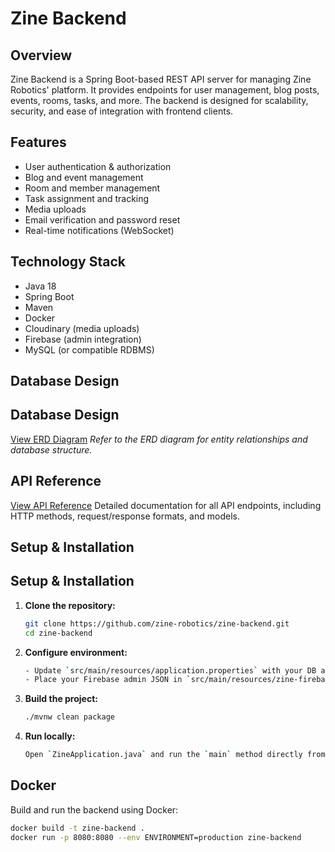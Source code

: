 # Zine Backend

## Overview
Zine Backend is a Spring Boot-based REST API server for managing Zine Robotics' platform. It provides endpoints for user management, blog posts, events, rooms, tasks, and more. The backend is designed for scalability, security, and ease of integration with frontend clients.

## Features
- User authentication & authorization
- Blog and event management
- Room and member management
- Task assignment and tracking
- Media uploads
- Email verification and password reset
- Real-time notifications (WebSocket)

## Technology Stack
- Java 18
- Spring Boot
- Maven
- Docker
- Cloudinary (media uploads)
- Firebase (admin integration)
- MySQL (or compatible RDBMS)

## Database Design

## Database Design
[View ERD Diagram](https://dbdiagram.io/d/Zine-Backend-68387f8fbd74709cb71ee871)
*Refer to the ERD diagram for entity relationships and database structure.*

## API Reference
[View API Reference](https://docs.google.com/document/d/1-0nLUxVE3ZETlcbpRUza0RWILYV4oVlg7wahennnLjY/edit?tab=t.0)
Detailed documentation for all API endpoints, including HTTP methods, request/response formats, and models.


## Setup & Installation

## Setup & Installation
1. **Clone the repository:**
	```sh
	git clone https://github.com/zine-robotics/zine-backend.git
	cd zine-backend
	```
 
2. **Configure environment:**
	```sh
	- Update `src/main/resources/application.properties` with your DB and service credentials.
	- Place your Firebase admin JSON in `src/main/resources/zine-firebase-admin.json`.
	```

3. **Build the project:**
	```sh
	./mvnw clean package
	```

4. **Run locally:**
	```sh
	Open `ZineApplication.java` and run the `main` method directly from your IDE
	```

## Docker
Build and run the backend using Docker:
```sh
docker build -t zine-backend .
docker run -p 8080:8080 --env ENVIRONMENT=production zine-backend
```
